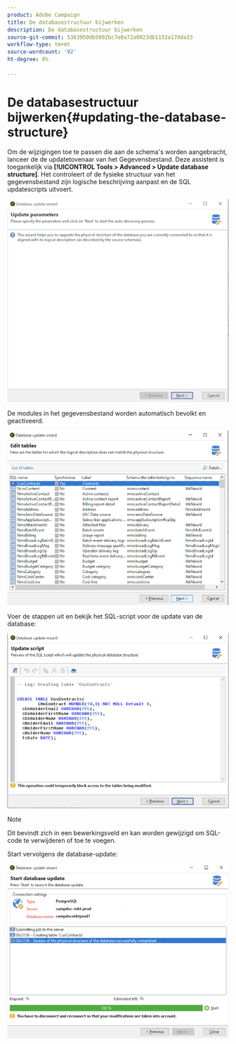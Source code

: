 ```yaml
---
product: Adobe Campaign
title: De databasestructuur bijwerken
description: De databasestructuur bijwerken
source-git-commit: 5363950db5092bc7e0a72a0823db1132a17dda33
workflow-type: tm+mt
source-wordcount: '92'
ht-degree: 0%

---
```


# De databasestructuur bijwerken{#updating-the-database-structure}

Om de wijzigingen toe te passen die aan de schema&#39;s worden aangebracht, lanceer de de updatetovenaar van het Gegevensbestand. Deze assistent is toegankelijk via **[!UICONTROL Tools > Advanced > Update database structure]**. Het controleert of de fysieke structuur van het gegevensbestand zijn logische beschrijving aanpast en de SQL updatescripts uitvoert.

![](assets/schema_update.png)

De modules in het gegevensbestand worden automatisch bevolkt en geactiveerd.

![](assets/schema_update_select2.png)

Voer de stappen uit en bekijk het SQL-script voor de update van de database:

![](assets/schema_update2.png)

>[!NOTE]
>
>Dit bevindt zich in een bewerkingsveld en kan worden gewijzigd om SQL-code te verwijderen of toe te voegen.

Start vervolgens de database-update:

![](assets/schema_update3.png)
